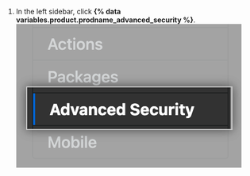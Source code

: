 1. In the left sidebar, click **{% data variables.product.prodname_advanced_security %}**.
![Advanced Security sidebar](/assets/images/enterprise/management-console/sidebar-advanced-security.png)
